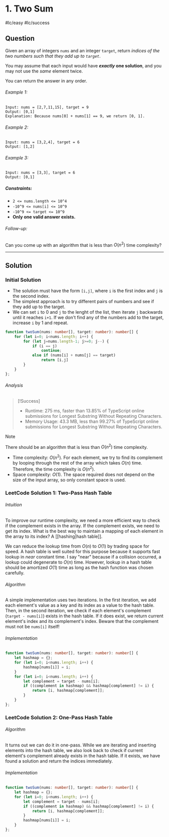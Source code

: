 # 1. Two Sum
#lc/easy #lc/success

## Question
Given an array of integers `nums` and an integer `target`, return _indices of the two numbers such that they add up to `target`_.

You may assume that each input would have **_exactly_ one solution**, and you may not use the _same_ element twice.

You can return the answer in any order.

###### Example 1:
```
Input: nums = [2,7,11,15], target = 9
Output: [0,1]
Explanation: Because nums[0] + nums[1] == 9, we return [0, 1].
```

###### Example 2:
```
Input: nums = [3,2,4], target = 6
Output: [1,2]
```

###### Example 3:
```
Input: nums = [3,3], target = 6
Output: [0,1]
```

##### Constraints:
-   `2 <= nums.length <= 10^4`
-   `-10^9 <= nums[i] <= 10^9`
-   `-10^9 <= target <= 10^9`
-   **Only one valid answer exists.**

###### Follow-up:
Can you come up with an algorithm that is less than $O(n^2)$ time complexity?

---
## Solution
### Initial Solution
- The solution must have the form `[i,j]`, where `i` is the first index and `j` is the second index.
- The simplest approach is to try different pairs of numbers and see if they add up to the target.
- We can set `i` to 0 and `j` to the lenght of the list, then iterate `j` backwards until it reaches `i+1`. If we don't find any of the numbers add to the target, increase `i` by 1 and repeat.

```typescript
function twoSum(nums: number[], target: number): number[] {
    for (let i=0; i<nums.length; i++) {
        for (let j=nums.length-1; j>=0; j--) {
            if (i == j)
                continue;
            else if (nums[i] + nums[j] == target)
                return [i,j]
        }
    }
};
```

###### Analysis
>[!Success]
>- Runtime: 275 ms, faster than 13.85% of TypeScript online submissions for Longest Substring Without Repeating Characters.
>- Memory Usage: 43.3 MB, less than 99.27% of TypeScript online submissions for Longest Substring Without Repeating Characters.

>[!Note]
> There should be an algorithm that is less than $O(n^2)$ time complexity.
> - Time complexity: $O(n^2)$. For each element, we try to find its complement by looping through the rest of the array which takes $O(n)$ time. Therefore, the time complexity is $O(n^2)$.
> - Space complexity: $O(1)$. The space required does not depend on the size of the input array, so only constant space is used.

### LeetCode Solution 1: Two-Pass Hash Table
###### Intuition
To improve our runtime complexity, we need a more efficient way to check if the complement exists in the array. If the complement exists, we need to get its index. What is the best way to maintain a mapping of each element in the array to its index? A [[hashing|hash table]].

We can reduce the lookup time from $O(n)$ to $O(1)$ by trading space for speed. A hash table is well suited for this purpose because it supports fast lookup in _near_ constant time. I say "near" because if a collision occurred, a lookup could degenerate to $O(n)$ time. However, lookup in a hash table should be amortized $O(1)$ time as long as the hash function was chosen carefully.

###### Algorithm
A simple implementation uses two iterations. In the first iteration, we add each element's value as a key and its index as a value to the hash table. Then, in the second iteration, we check if each element's complement (`target - nums[i]`) exists in the hash table. If it does exist, we return current element's index and its complement's index. Beware that the complement must not be `nums[i]` itself!

###### Implementation
```typescript
function twoSum(nums: number[], target: number): number[] {
    let hashmap = {};
    for (let i=0; i<nums.length; i++) {
        hashmap[nums[i]] = i;
    }
    for (let i=0; i<nums.length; i++) {
        let complement = target - nums[i];
        if ((complement in hashmap) && hashmap[complement] != i) {
            return [i, hashmap[complement]];
        }
    }
};
```

### LeetCode Solution 2: One-Pass Hash Table
###### Algorithm
It turns out we can do it in one-pass. While we are iterating and inserting elements into the hash table, we also look back to check if current element's complement already exists in the hash table. If it exists, we have found a solution and return the indices immediately.

###### Implementation
```typescript
function twoSum(nums: number[], target: number): number[] {
    let hashmap = {};
    for (let i=0; i<nums.length; i++) {
        let complement = target - nums[i];
        if ((complement in hashmap) && hashmap[complement] != i) {
            return [i, hashmap[complement]];
        }
        hashmap[nums[i]] = i;
    }
};
```